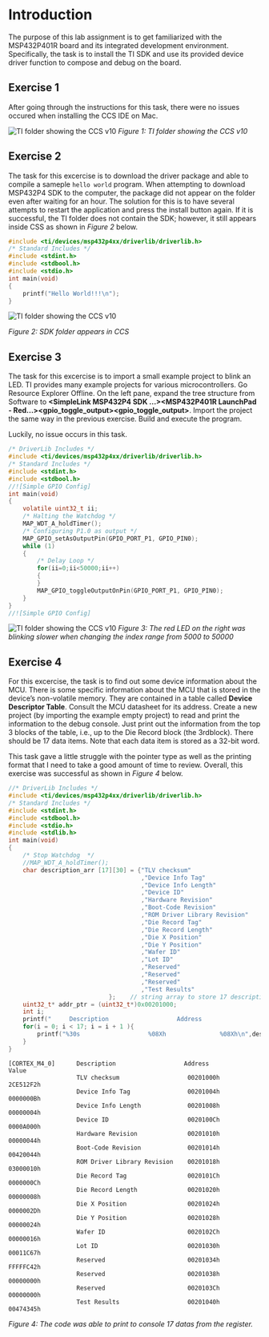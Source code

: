 # Introduction
  The purpose of this lab assignment is to get familiarized with the MSP432P401R board and its integrated development environment. Specifically, the task is to install the TI SDK and use its provided device driver function to compose and debug on the board.
  
## Exercise 1
  After going through the instructions for this task, there were no issues occured when installing the CCS IDE on Mac.

![TI folder showing the CCS v10  ](https://lh6.googleusercontent.com/HS3AwqtEGeFPTX1tJqvwsKNWo2gpXCFplbidJxq6VenGWlBgjsGuTgWZkuJmtI0R8wcZZGF8X_3hqNn9gTVHtGhfml2FNmKOn1WRwYA4mfXhuP8J0ttpAoqTDEIOniJykMSv3J9w)
*Figure 1: TI folder showing the CCS v10*  

## Exercise 2
The task for this excercise is to download the driver package and able to compile a sameple `hello world` program. When attempting to download MSP432P4 SDK to the computer, the package did not appear on the folder even after waiting for an hour. The solution for this is to have several attempts to restart the application and press the install button again. If it is successful, the TI folder does not contain the SDK; however, it still appears inside CSS as shown in *Figure 2* below.

```c
#include <ti/devices/msp432p4xx/driverlib/driverlib.h>
/* Standard Includes */
#include <stdint.h>
#include <stdbool.h>
#include <stdio.h>
int main(void)
{
    printf("Hello World!!!\n");
}
```

![TI folder showing the CCS v10  ](https://lh4.googleusercontent.com/J5aJZPhvzmtx67S-rL_MesyDzhB47pwLMcormBOgNPGg8zgjgWljtOrJlmP5bH-3yAkppF4MLQ1CmyfU96w2rQP2qC_WB0xQ9S9BbLWetrCGPmkzTF9TU-TXvxyN8BShL1Wae5CZ)

*Figure 2: SDK folder appears in CCS*

## Exercise 3
The task for this excercise is to import a small example project to blink an LED. TI provides many example projects for various microcontrollers. Go Resource Explorer Offline. On the left pane, expand the tree structure from Software to **<Software><SimpleLink MSP432P4 SDK ...><Examples><Development tools><MSP432P401R LaunchPad - Red...><DriverLib><gpio_toggle_output><No RTOS><CCS Compiler><gpio_toggle_output>**. Import the project the same way in the previous exercise. Build and execute the program.

Luckily, no issue occurs in this task.


```c
/* DriverLib Includes */
#include <ti/devices/msp432p4xx/driverlib/driverlib.h>
/* Standard Includes */
#include <stdint.h>
#include <stdbool.h>
//![Simple GPIO Config]
int main(void)
{
    volatile uint32_t ii;
    /* Halting the Watchdog */
    MAP_WDT_A_holdTimer();
    /* Configuring P1.0 as output */
    MAP_GPIO_setAsOutputPin(GPIO_PORT_P1, GPIO_PIN0);
    while (1)
    {
        /* Delay Loop */
        for(ii=0;ii<50000;ii++)
        {
        }
        MAP_GPIO_toggleOutputOnPin(GPIO_PORT_P1, GPIO_PIN0);
    }
}
//![Simple GPIO Config]

```

![TI folder showing the CCS v10  ](https://lh5.googleusercontent.com/0SX6zHP1jiInUE-Fi6aJ8dyQ1Pf2-r3UP7DATiY57-eI426hCiOsMtJ2EUsdisuEoWo03c1awKjJSlREv2uVh8Inoq4iWuKSK_a8GYWTBVuOIgXcb0GPTMda0cgSTxLdacIPE1uP)
*Figure 3: The red LED on the right was blinking slower when changing the index range from 5000 to 50000*

## Exercise 4
For this excercise, the task is to find out some device information about the MCU. There is some specific information about the MCU that is stored in the device’s non-volatile memory. They are contained in a table called **Device Descriptor Table**. Consult the MCU datasheet for its address. Create a new project (by importing the example empty project) to read and print the information to the debug console. Just print out the information from the top 3 blocks of the table, i.e., up to the Die Record block (the 3rdblock). There should be 17 data items. Note that each data item is stored as a 32-bit word. 

This task gave a little struggle with the pointer type as well as the printing format that I need to take a good amount of time to review. Overall, this exercise was successful as shown in *Figure 4* below.

```c
//* DriverLib Includes */
#include <ti/devices/msp432p4xx/driverlib/driverlib.h>
/* Standard Includes */
#include <stdint.h>
#include <stdbool.h>
#include <stdio.h>
#include <stdlib.h>
int main(void)
{
    /* Stop Watchdog  */
    //MAP_WDT_A_holdTimer();
    char description_arr [17][30] = {"TLV checksum"
                                     ,"Device Info Tag"
                                     ,"Device Info Length"
                                     ,"Device ID"
                                     ,"Hardware Revision"
                                     ,"Boot-Code Revision"
                                     ,"ROM Driver Library Revision"
                                     ,"Die Record Tag"
                                     ,"Die Record Length"
                                     ,"Die X Position"
                                     ,"Die Y Position"
                                     ,"Wafer ID"
                                     ,"Lot ID"
                                     ,"Reserved"
                                     ,"Reserved"
                                     ,"Reserved"
                                     ,"Test Results"
                            };    // string array to store 17 descriptions
    uint32_t* addr_ptr = (uint32_t*)0x00201000;
    int i;
    printf("     Description                   Address                 Value\n");
    for(i = 0; i < 17; i = i + 1 ){
        printf("%30s                   %08Xh               %08Xh\n",description_arr[i], addr_ptr + (uint32_t)i, *(addr_ptr + (uint32_t)i));
    }
}
```

```
[CORTEX_M4_0]      Description                   Address                 Value
                   TLV checksum                   00201000h               2CE512F2h
                   Device Info Tag                00201004h               0000000Bh
                   Device Info Length             00201008h               00000004h
                   Device ID                      0020100Ch               0000A000h
                   Hardware Revision              00201010h               00000044h
                   Boot-Code Revision             00201014h               00420044h
                   ROM Driver Library Revision    00201018h               03000010h
                   Die Record Tag                 0020101Ch               0000000Ch
                   Die Record Length              00201020h               00000008h
                   Die X Position                 00201024h               0000002Dh
                   Die Y Position                 00201028h               00000024h
                   Wafer ID                       0020102Ch               00000016h
                   Lot ID                         00201030h               00011C67h
                   Reserved                       00201034h               FFFFFC42h
                   Reserved                       00201038h               00000000h
                   Reserved                       0020103Ch               00000000h
                   Test Results                   00201040h               00474345h
```

_Figure 4: The code was able to print to console 17 datas from the register._
